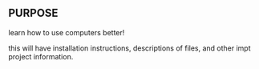 ## PURPOSE

learn how to use computers better! 

this will have installation instructions, descriptions of files, and other impt project information. 
